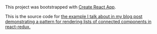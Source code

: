 This project was bootstrapped with [Create React App](https://github.com/facebookincubator/create-react-app).

This is the source code for [the example I talk about in my blog post demonstrating a pattern for rendering lists of connected components in react-redux.](https://blog.shovonhasan.com/pattern-for-rendering-lists-of-connected-components-with-react-redux/)
